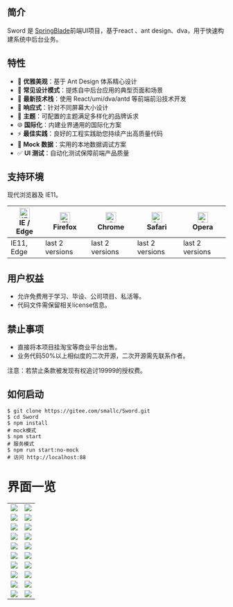 ## 简介
Sword 是 [SpringBlade](https://gitee.com/smallc/SpringBlade)前端UI项目，基于react 、ant design、dva，用于快速构建系统中后台业务。

## 特性

- :gem: **优雅美观**：基于 Ant Design 体系精心设计
- :triangular_ruler: **常见设计模式**：提炼自中后台应用的典型页面和场景
- :rocket: **最新技术栈**：使用 React/umi/dva/antd 等前端前沿技术开发
- :iphone: **响应式**：针对不同屏幕大小设计
- :art: **主题**：可配置的主题满足多样化的品牌诉求
- :globe_with_meridians: **国际化**：内建业界通用的国际化方案
- :zap: **最佳实践**：良好的工程实践助您持续产出高质量代码
- :1234: **Mock 数据**：实用的本地数据调试方案
- :white_check_mark: **UI 测试**：自动化测试保障前端产品质量

## 支持环境

现代浏览器及 IE11。

| [<img src="https://raw.githubusercontent.com/alrra/browser-logos/master/src/edge/edge_48x48.png" alt="IE / Edge" width="24px" height="24px" />](http://godban.github.io/browsers-support-badges/)</br>IE / Edge | [<img src="https://raw.githubusercontent.com/alrra/browser-logos/master/src/firefox/firefox_48x48.png" alt="Firefox" width="24px" height="24px" />](http://godban.github.io/browsers-support-badges/)</br>Firefox | [<img src="https://raw.githubusercontent.com/alrra/browser-logos/master/src/chrome/chrome_48x48.png" alt="Chrome" width="24px" height="24px" />](http://godban.github.io/browsers-support-badges/)</br>Chrome | [<img src="https://raw.githubusercontent.com/alrra/browser-logos/master/src/safari/safari_48x48.png" alt="Safari" width="24px" height="24px" />](http://godban.github.io/browsers-support-badges/)</br>Safari | [<img src="https://raw.githubusercontent.com/alrra/browser-logos/master/src/opera/opera_48x48.png" alt="Opera" width="24px" height="24px" />](http://godban.github.io/browsers-support-badges/)</br>Opera |
| --------- | --------- | --------- | --------- | --------- |
| IE11, Edge| last 2 versions| last 2 versions| last 2 versions| last 2 versions


## 用户权益
* 允许免费用于学习、毕设、公司项目、私活等。
* 代码文件需保留相关license信息。

## 禁止事项
* 直接将本项目挂淘宝等商业平台出售。
* 业务代码50%以上相似度的二次开源，二次开源需先联系作者。

注意：若禁止条款被发现有权追讨19999的授权费。

## 如何启动
```
$ git clone https://gitee.com/smallc/Sword.git
$ cd Sword
$ npm install
# mock模式
$ npm start  
# 服务模式
$ npm run start:no-mock 
# 访问 http://localhost:88       
```

# 界面一览
<table>
    <tr>
        <td><img src="https://raw.githubusercontent.com/chillzhuang/blade-tool/master/pic/springblade-k8s.png"/></td>
        <td><img src="https://raw.githubusercontent.com/chillzhuang/blade-tool/master/pic/springblade-harbor.png"/></td>
    </tr>
    <tr>
        <td><img src="https://raw.githubusercontent.com/chillzhuang/blade-tool/master/pic/springblade-traefik.png"/></td>
        <td><img src="https://raw.githubusercontent.com/chillzhuang/blade-tool/master/pic/springblade-traefik-health.png"/></td>
    </tr>
    <tr>
        <td><img src="https://raw.githubusercontent.com/chillzhuang/blade-tool/master/pic/springblade-consul.png"/></td>
        <td><img src="https://raw.githubusercontent.com/chillzhuang/blade-tool/master/pic/springblade-consul-nodes1.png"/></td>
    </tr>
    <tr>
        <td><img src="https://raw.githubusercontent.com/chillzhuang/blade-tool/master/pic/springblade-admin1.png"/></td>
        <td><img src="https://raw.githubusercontent.com/chillzhuang/blade-tool/master/pic/springblade-admin2.png"/></td>
    </tr>
    <tr>
        <td><img src="https://raw.githubusercontent.com/chillzhuang/blade-tool/master/pic/springblade-swagger1.png"/></td>
        <td><img src="https://raw.githubusercontent.com/chillzhuang/blade-tool/master/pic/springblade-swagger2.png"/></td>
    </tr>
    <tr>
        <td><img src="https://raw.githubusercontent.com/chillzhuang/blade-tool/master/pic/sword-main.png"/></td>
        <td><img src="https://raw.githubusercontent.com/chillzhuang/blade-tool/master/pic/sword-menu.png"/></td>
    </tr>
    <tr>
        <td><img src="https://raw.githubusercontent.com/chillzhuang/blade-tool/master/pic/sword-menu-edit.png"/></td>
        <td><img src="https://raw.githubusercontent.com/chillzhuang/blade-tool/master/pic/sword-menu-icon.png"/></td>
    </tr>
    <tr>
        <td><img src="https://raw.githubusercontent.com/chillzhuang/blade-tool/master/pic/sword-role.png"/></td>
        <td><img src="https://raw.githubusercontent.com/chillzhuang/blade-tool/master/pic/sword-user.png"/></td>
    </tr>
    <tr>
        <td><img src="https://raw.githubusercontent.com/chillzhuang/blade-tool/master/pic/sword-dict.png "/></td>
        <td><img src="https://raw.githubusercontent.com/chillzhuang/blade-tool/master/pic/sword-log.png"/></td>
    </tr>
    <tr>
        <td><img src="https://raw.githubusercontent.com/chillzhuang/blade-tool/master/pic/sword-locale-cn.png"/></td>
        <td><img src="https://raw.githubusercontent.com/chillzhuang/blade-tool/master/pic/sword-locale-us.png"/></td>
    </tr>
</table>
